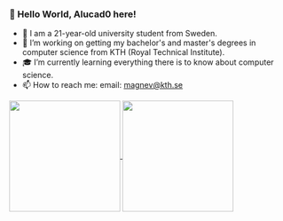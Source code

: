 <!-- Author: Alucad0 -->

<!-- future projects
        image to password generator
        [algorithm visualizer & bit torrent](https://github.com/codecrafters-io/build-your-own-x)
-->

<!-- giga chad animated meme:
    you see a bug. 
    I GIGACHAD: It's not a bug, it's an undocumented feature.
-->

### 👋 Hello World, Alucad0 here!

<!-- gör något roligt med att jag kan flera språk: python, golang, rust, asmebly, c, c++, c#, java, ruby, SQL, ASM mm-->
<!-- jag är familjär med flera program: VScode, Github, Windows, Linux (Kubuntu) -->
<!-- jag håller på att bli bättre inom photoshop, afftereffects, premier pro -->

- 🌱 I am a 21-year-old university student from Sweden. 
- 🔭 I’m working on getting my bachelor's and master's degrees in computer science from KTH (Royal Technical Institute).
- 🎓 I’m currently learning everything there is to know about computer science.
- 📫 How to reach me: email: magnev@kth.se

<a href="Github stats">
  <img height=200 align="center" src="https://github-readme-stats.vercel.app/api?username=Alucad0&include_commits=true&theme=transparent&rank_icon=github" />
</a>
<a href="Top langs">
  <img height=200 align="center" src="https://github-readme-stats.vercel.app/api/top-langs?username=Alucad0&layout=compact&langs_count=8&theme=transparent&card_width=320" />
</a>
